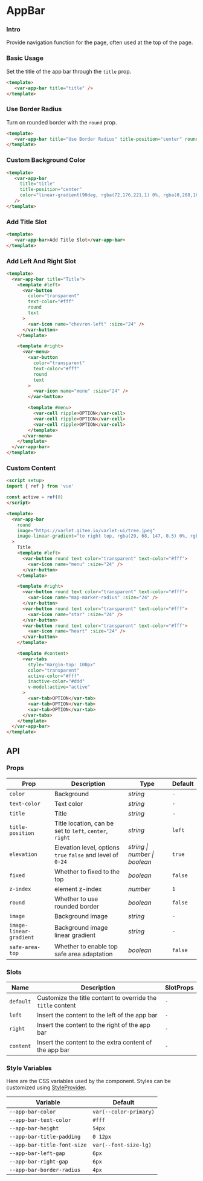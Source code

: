 # AppBar

### Intro

Provide navigation function for the page, often used at the top of the page.

### Basic Usage

Set the title of the app bar through the `title` prop.

```html
<template>
   <var-app-bar title="title" />
</template>
```

### Use Border Radius

Turn on rounded border with the `round` prop.

```html
<template>
   <var-app-bar title="Use Border Radius" title-position="center" round />
</template>
```

### Custom Background Color

```html
<template>
   <var-app-bar
     title="title"
     title-position="center"
     color="linear-gradient(90deg, rgba(72,176,221,1) 0%, rgba(0,208,161,1) 100%)"
   />
</template>
```

### Add Title Slot

```html
<template>
   <var-app-bar>Add Title Slot</var-app-bar>
</template>
```

### Add Left And Right Slot

```html
<template>
  <var-app-bar title="Title">
    <template #left>
      <var-button
        color="transparent"
        text-color="#fff"
        round
        text
      >
        <var-icon name="chevron-left" :size="24" />
      </var-button>
    </template>

    <template #right>
      <var-menu>
        <var-button
          color="transparent"
          text-color="#fff"
          round
          text
        >
          <var-icon name="menu" :size="24" />
        </var-button>

        <template #menu>
          <var-cell ripple>OPTION</var-cell>
          <var-cell ripple>OPTION</var-cell>
          <var-cell ripple>OPTION</var-cell>
        </template>
      </var-menu>
    </template>
  </var-app-bar>
</template>
```

### Custom Content

```html
<script setup>
import { ref } from 'vue'

const active = ref(0)
</script>

<template>
  <var-app-bar
    round
    image="https://varlet.gitee.io/varlet-ui/tree.jpeg"
    image-linear-gradient="to right top, rgba(29, 68, 147, 0.5) 0%, rgba(74, 198, 170, 0.9) 100%"
  >
    Title
    <template #left>
      <var-button round text color="transparent" text-color="#fff">
        <var-icon name="menu" :size="24" />
      </var-button>
    </template>

    <template #right>
      <var-button round text color="transparent" text-color="#fff">
        <var-icon name="map-marker-radius" :size="24" />
      </var-button>
      <var-button round text color="transparent" text-color="#fff">
        <var-icon name="star" :size="24" />
      </var-button>
      <var-button round text color="transparent" text-color="#fff">
        <var-icon name="heart" :size="24" />
      </var-button>
    </template>

    <template #content>
      <var-tabs
        style="margin-top: 100px"
        color="transparent"
        active-color="#fff"
        inactive-color="#ddd"
        v-model:active="active"
      >
        <var-tab>OPTION</var-tab>
        <var-tab>OPTION</var-tab>
        <var-tab>OPTION</var-tab>
      </var-tabs>
    </template>
  </var-app-bar>
</template>
```

## API

### Props

| Prop             | Description                                          | Type | Default |
|------------------|------------------------------------------------------| --- |---------|
| `color`          | Background                                           | _string_ | `-`     |
| `text-color`     | Text color                                           | _string_ | `-`     |
| `title`          | Title                                                | _string_ | -       |
| `title-position` | Title location, can be set to `left`, `center`, `right` | _string_ | `left`  |
| `elevation` | Elevation level, options `true` `false` and level of `0-24` | _string \| number \| boolean_|   `true`    |
| `fixed`          | Whether to fixed to the top     | _boolean_ | `false` |
| `z-index`          | element z-index                            | _number_ | `1` |
| `round`          | Whether to use rounded border                        | _boolean_ | `false` |
| `image`          | Background image                            | _string_ | `-` |
| `image-linear-gradient` | Background image linear gradient | _string_ | `-` |
| `safe-area-top` | Whether to enable top safe area adaptation | _boolean_ | `false` |

### Slots

| Name | Description                                                 | SlotProps |
| --- |-------------------------------------------------------------| --- |
| `default` | Customize the title content to override the `title` content | `-` |
| `left` | Insert the content to the left of the app bar               | `-` |
| `right` | Insert the content to the right of the app bar              | `-` |
| `content` | Insert the content to the extra content of the app bar   | `-` |

### Style Variables

Here are the CSS variables used by the component. Styles can be customized using [StyleProvider](#/en-US/style-provider).

| Variable | Default |
| --- | --- |
| `--app-bar-color` | `var(--color-primary)` |
| `--app-bar-text-color` | `#fff` |
| `--app-bar-height` | `54px` |
| `--app-bar-title-padding` | `0 12px` |
| `--app-bar-title-font-size` | `var(--font-size-lg)` |
| `--app-bar-left-gap` | `6px` |
| `--app-bar-right-gap` | `6px` |
| `--app-bar-border-radius` | `4px` |
